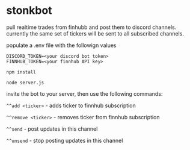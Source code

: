 # stonkbot

pull realtime trades from finhubb and post them to discord channels. currently the same set of tickers will be sent to all subscribed channels.

populate a .env file with the followign values
```
DISCORD_TOKEN=<your discord bot token>
FINNHUB_TOKEN=<your finnhub API key>
```

`npm install`

`node server.js`

invite the bot to your server, then use the following commands:

`^^add <ticker>` - adds ticker to finnhub subscription

`^^remove <ticker>` -  removes ticker from finnhub subscription

`^^send` - post updates in this channel

`^^unsend` - stop posting updates in this channel
